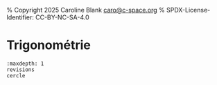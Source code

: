 % Copyright 2025 Caroline Blank <caro@c-space.org>
% SPDX-License-Identifier: CC-BY-NC-SA-4.0

# Trigonométrie

```{toctree}
:maxdepth: 1
revisions
cercle
```
